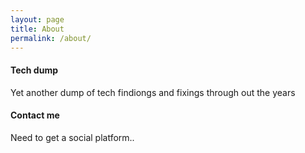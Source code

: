```yaml
---
layout: page
title: About
permalink: /about/
---
```


#### Tech dump

Yet another dump of tech findiongs and fixings through out the years

#### Contact me

Need to get a social platform..
